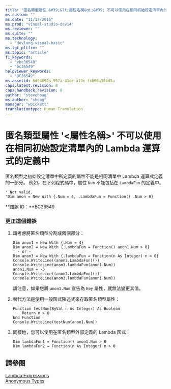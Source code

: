 ```yaml
---
title: "匿名類型屬性 &#39;&lt;屬性名稱&gt;&#39; 不可以使用在相同初始設定清單內的 Lambda 運算式的定義中 | Microsoft Docs"
ms.custom: ""
ms.date: "11/17/2016"
ms.prod: "visual-studio-dev14"
ms.reviewer: ""
ms.suite: ""
ms.technology: 
  - "devlang-visual-basic"
ms.tgt_pltfrm: ""
ms.topic: "article"
f1_keywords: 
  - "vbc36549"
  - "bc36549"
helpviewer_keywords: 
  - "BC36549"
ms.assetid: 6d04692a-957a-41ce-a19c-fcb06a186d1a
caps.latest.revision: 8
caps.handback.revision: 8
author: "stevehoag"
ms.author: "shoag"
manager: "wpickett"
translationtype: Human Translation
---
```

# 匿名類型屬性 &#39;&lt;屬性名稱&gt;&#39; 不可以使用在相同初始設定清單內的 Lambda 運算式的定義中
匿名類型之初始設定清單中所定義的屬性不能是相同清單中 Lambda 運算式定義的一部分。 例如，在下列程式碼中，屬性 `Num` 不能包括在 `LambdaFun` 的定義中。  
  
```vb#  
' Not valid.  
'Dim anon = New With {.Num = 4, .LambdaFun = Function() .Num > 0}  
```  
  
 **錯誤 ID︰**BC36549  
  
### 更正這個錯誤  
  
1.  請考慮將匿名類型分割成兩個部分：  
  
    ```vb#  
    Dim anon1 = New With {.Num = 4}  
    Dim anon2 = New With {.LambdaFun = Function() anon1.Num > 0}  
    ' - or -  
    Dim anon3 = New With {.lambdaFun = Function(n As Integer) n > 0}  
    Console.WriteLine((anon2.LambdaFun)())  
    Console.WriteLine(anon3.lambdaFun(anon1.Num))  
    anon1.Num = -5  
    Console.WriteLine((anon2.LambdaFun)())  
    Console.WriteLine(anon3.lambdaFun(anon1.Num))  
    ```  
  
     請注意，如果您將 `anon1.Num` 宣告為 `Key` 屬性，就無法變更其值。  
  
2.  替代方法是使用一般函式陳述式來存取匿名類型屬性：  
  
    ```vb#  
    Function testNum(ByVal n As Integer) As Boolean  
        Return n > 0  
    End Function  
    Console.WriteLine(testNum(anon1.Num))  
    ```  
  
3.  同樣地，您可以使用在匿名類型外部定義的 Lambda 函式：  
  
    ```vb#  
    Dim lambdaFun1 = Function() anon1.Num > 0  
    Dim lambdaFun2 = Function(n As Integer) n > 0  
    ```  
  
## 請參閱  
 [Lambda Expressions](../../visual-basic/programming-guide/language-features/procedures/lambda-expressions.md)   
 [Anonymous Types](../../visual-basic/programming-guide/language-features/objects-and-classes/anonymous-types.md)
